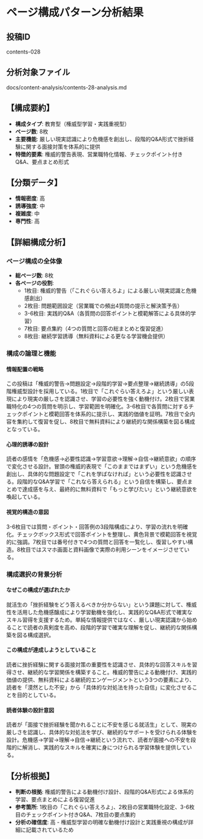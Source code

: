 # ページ構成パターン分析結果

## 投稿ID
contents-028

## 分析対象ファイル
docs/content-analysis/contents-28-analysis.md

## 【構成要約】
- **構成タイプ**: 教育型（権威型学習・実践重視型）
- **ページ数**: 8枚
- **主要機能**: 厳しい現実認識により危機感を創出し、段階的Q&A形式で挫折経験に関する面接対策を体系的に提供
- **特徴的要素**: 権威的警告表現、営業職特化情報、チェックポイント付きQ&A、要点まとめ形式

## 【分類データ】
- **情報密度**: 高
- **誘導強度**: 中
- **複雑度**: 中
- **専門性**: 高

## 【詳細構成分析】

### ページ構成の全体像
- **総ページ数**: 8枚
- **各ページの役割**:
  - 1枚目: 権威的警告（「これぐらい答えろよ」による厳しい現実認識と危機感創出）
  - 2枚目: 問題範囲設定（営業職での頻出4質問の提示と解決策予告）
  - 3-6枚目: 実践的Q&A（各質問の回答ポイントと模範解答による具体的学習）
  - 7枚目: 要点集約（4つの質問と回答の総まとめと復習促進）
  - 8枚目: 継続学習誘導（無料資料による更なる学習機会提供）

### 構成の論理と機能

#### 情報配置の戦略
この投稿は「権威的警告→問題設定→段階的学習→要点整理→継続誘導」の5段階権威型設計を採用している。1枚目で「これぐらい答えろよ」という厳しい表現により現実の厳しさを認識させ、学習の必要性を強く動機付け。2枚目で営業職特化の4つの質問を明示し、学習範囲を明確化。3-6枚目で各質問に対するチェックポイントと模範回答を体系的に提示し、実践的価値を証明。7枚目で全内容を集約して復習を促し、8枚目で無料資料により継続的な関係構築を図る構成となっている。

#### 心理的誘導の設計
読者の感情を「危機感→必要性認識→学習意欲→理解→自信→継続意欲」の順序で変化させる設計。冒頭の権威的表現で「このままではまずい」という危機感を創出し、具体的な問題設定で「これを学ばなければ」という必要性を認識させる。段階的なQ&A学習で「これなら答えられる」という自信を構築し、要点まとめで達成感を与え、最終的に無料資料で「もっと学びたい」という継続意欲を喚起している。

#### 視覚的構造の意図
3-6枚目では質問・ポイント・回答例の3段階構成により、学習の流れを明確化。チェックボックス形式で回答ポイントを整理し、黄色背景で模範回答を視覚的に強調。7枚目では番号付きで4つの質問と回答を一覧化し、復習しやすい構造。8枚目ではスマホ画面と資料画像で実際の利用シーンをイメージさせている。

### 構成選択の背景分析

#### なぜこの構成が選ばれたか
就活生の「挫折経験をどう答えるべきか分からない」という課題に対して、権威性を活用した危機感醸成により学習動機を強化し、実践的なQ&A形式で確実なスキル習得を支援するため。単純な情報提供ではなく、厳しい現実認識から始めることで読者の真剣度を高め、段階的学習で確実な理解を促し、継続的な関係構築を図る構成選択。

#### この構成が達成しようとしていること
読者に挫折経験に関する面接対策の重要性を認識させ、具体的な回答スキルを習得させ、継続的な学習関係を構築すること。権威的警告による動機付け、実践的価値の提供、無料資料による継続的エンゲージメントという3つの要素により、読者を「漠然とした不安」から「具体的な対処法を持った自信」に変化させることを目的としている。

#### 読者体験の設計意図
読者が「面接で挫折経験を聞かれることに不安を感じる就活生」として、現実の厳しさを認識し、具体的な対処法を学び、継続的なサポートを受けられる体験を設計。危機感→学習→理解→自信→継続という流れで、読者が面接への不安を段階的に解消し、実践的なスキルを確実に身につけられる学習体験を提供している。

## 【分析根拠】
- **判断の根拠**: 権威的警告による動機付け設計、段階的Q&A形式による体系的学習、要点まとめによる復習促進
- **参考箇所**: 1枚目の「これぐらい答えろよ」、2枚目の営業職特化設定、3-6枚目のチェックポイント付きQ&A、7枚目の要点集約
- **分析の確信度**: 高 - 権威型学習の明確な動機付け設計と実践重視の構成が詳細に記載されているため